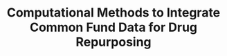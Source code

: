 ---
affilliation: YALE UNIVERSITY
description: 'This project will develop novel computational methods to leverage diverse
  sources of data sets, including the rich information generated from the NIH Common
  Fund projects, for drug repurposing, which may dramatically lower the risk of drug
  development by skipping early-stage trials, shorten time investment, and cut down
  capital investment. With the advancement of high-throughput sequencing and massively
  parallel technologies, more and more omics data are available for biomedical research.
  These genomics, transcriptomics, proteomics, metabolomics and microbiomics data
  can help biomedical researchers better understand the complex biological systems
  underlying human diseases from different perspectives. For example, genome-wide
  association and sequencing studies have successfully identified tens of thousands
  of variants that are significantly associated with one or more complex traits. Despite
  these great successes, the results have not been fully translated into potential
  clinical value. The overall goal of this pilot project is to leverage the rich information
  generated from the NIH Common Funds projects, in combination of other public data
  sets, to explore the feasibility of drug repurposing through novel computational
  approaches. The ultimate goal of our project is to develop, implement, and apply
  a computational framework to integrate data from the Common Fund projects and other
  resources to identify potential uses of existing drugs for new indications, and
  we will also make our newly developed tools available to the general research community.
  This will be accomplished through: [1] further development of a powerful framework
  proposed by our group to leverage cross-tissue information in the GTEx data to achieve
  higher accuracy in imputation of gene expression within each tissue and combine
  single-tissue association tests to derive a powerful test for gene-trait association
  using summary statistics from genome wide association studies; [2] development of
  a signature-matching-based drug repurposing framework with gene expression data
  from diverse sources (drug perturbation experiments, case control studies, and patient
  intervention studies) and GWAS summary statistics; and [3] implementation and application
  of the proposed framework to discover candidate drugs for repurposing to diseases
  in critical need of drug development, e.g. non-alcoholic steatohepatitis. With the
  completion of the pilot project, we will be able to assess the feasibility of the
  proposed framework for drug repurposing for further developments and implementations.'
end_date: '2022-08-31T12:00:00-04:00'
grant_num: R03OD030609
pi: ZHAO, HONGYU
title: Computational Methods to Integrate Common Fund Data for Drug Repurposing
---
